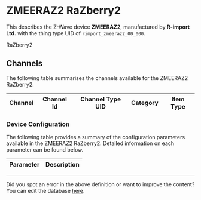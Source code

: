 
# ZMEERAZ2 RaZberry2

This describes the Z-Wave device **ZMEERAZ2**, manufactured by **R-import Ltd.** with the thing type UID of ```rimport_zmeeraz2_00_000```. 

RaZberry2

## Channels
The following table summarises the channels available for the ZMEERAZ2 RaZberry2.

| Channel | Channel Id | Channel Type UID | Category | Item Type |
|---------|------------|------------------|----------|-----------|




### Device Configuration
The following table provides a summary of the configuration parameters available in the ZMEERAZ2 RaZberry2.
Detailed information on each parameter can be found below.

| Parameter   | Description |
|-------------|-------------|




---

Did you spot an error in the above definition or want to improve the content?
You can edit the database [here](http://www.cd-jackson.com/index.php/zwave/zwave-device-database/zwave-device-list/devicesummary/457).

